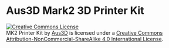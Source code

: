 
# Aus3D Mark2 3D Printer Kit

<a rel="license" href="http://creativecommons.org/licenses/by-nc-sa/4.0/"><img alt="Creative Commons License" style="border-width:0" src="https://i.creativecommons.org/l/by-nc-sa/4.0/80x15.png" /></a><br /><span xmlns:dct="http://purl.org/dc/terms/" property="dct:title">MK2 Printer Kit</span> by <a xmlns:cc="http://creativecommons.org/ns#" href="http://www.aus3d.com.au" property="cc:attributionName" rel="cc:attributionURL">Aus3D</a> is licensed under a <a rel="license" href="http://creativecommons.org/licenses/by-nc-sa/4.0/">Creative Commons Attribution-NonCommercial-ShareAlike 4.0 International License</a>.
